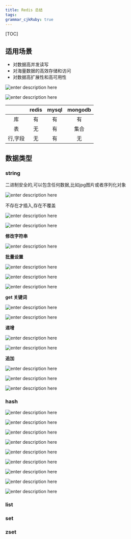 ```yaml
---
title: Redis 总结 
tags: 
grammar_cjkRuby: true
---
```


[TOC]


##  适用场景
*  对数据高并发读写
*  对海量数据的高效存储和访问
*  对数据高扩展性和高可用性


![enter description here][1]

![enter description here][2]


|     |  redis   |  mysql   | mongodb    |
| :---: | :---: | :---: | :---: |
|  库   |  有  |    有 |   有  |
|  表   |  无   |  有   |   集合  |
|  行,字段   |  无   |  有   |  无   |


##  数据类型

### string

二进制安全的,可以包含任何数据,比如jpg图片或者序列化对象

![enter description here][3]

不存在才插入,存在不覆盖

![enter description here][4]

![enter description here][5]

**修改字符串**

![enter description here][6]

**批量设置**

![enter description here][7]

![enter description here][8]

![enter description here][9]

**get 关键词**

![enter description here][10]

![enter description here][11]


**递增**

![enter description here][12]

![enter description here][13]

**追加**

![enter description here][14]

![enter description here][15]

![enter description here][16]




### hash

![enter description here][17]

![enter description here][18]

![enter description here][19]

![enter description here][20]

![enter description here][21]

![enter description here][22]

![enter description here][23]

![enter description here][24]

![enter description here][25]

### list

###  set


###  zset


  [1]: ./images/1471313666354.jpg "1471313666354.jpg"
  [2]: ./images/1471313700420.jpg "1471313700420.jpg"
  [3]: ./images/1471315324642.jpg "1471315324642.jpg"
  [4]: ./images/1471315427674.jpg "1471315427674.jpg"
  [5]: ./images/1471315453917.jpg "1471315453917.jpg"
  [6]: ./images/1471315567761.jpg "1471315567761.jpg"
  [7]: ./images/1471315793083.jpg "1471315793083.jpg"
  [8]: ./images/1471315822008.jpg "1471315822008.jpg"
  [9]: ./images/1471315928526.jpg "1471315928526.jpg"
  [10]: ./images/1471316000287.jpg "1471316000287.jpg"
  [11]: ./images/1471316058369.jpg "1471316058369.jpg"
  [12]: ./images/1471316180799.jpg "1471316180799.jpg"
  [13]: ./images/1471316245277.jpg "1471316245277.jpg"
  [14]: ./images/1471316301757.jpg "1471316301757.jpg"
  [15]: ./images/1471316368889.jpg "1471316368889.jpg"
  [16]: ./images/1471316412585.jpg "1471316412585.jpg"
  [17]: ./images/1471316512364.jpg "1471316512364.jpg"
  [18]: ./images/1471316590934.jpg "1471316590934.jpg"
  [19]: ./images/1471316640108.jpg "1471316640108.jpg"
  [20]: ./images/1471316733864.jpg "1471316733864.jpg"
  [21]: ./images/1471316882376.jpg "1471316882376.jpg"
  [22]: ./images/1471316914258.jpg "1471316914258.jpg"
  [23]: ./images/1471316968812.jpg "1471316968812.jpg"
  [24]: ./images/1471317017554.jpg "1471317017554.jpg"
  [25]: ./images/1471317083066.jpg "1471317083066.jpg"
